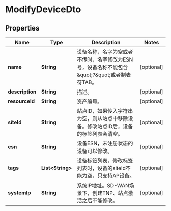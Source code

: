 
# ModifyDeviceDto

## Properties
Name | Type | Description | Notes
------------ | ------------- | ------------- | -------------
**name** | **String** | 设备名称，名字为空或者不传时，名字修改为ESN号，设备名称不能包含\&quot;?\&quot;或者制表符TAB。 |  [optional]
**description** | **String** | 描述。 |  [optional]
**resourceId** | **String** | 资产编号。 |  [optional]
**siteId** | **String** | 站点ID，如果传入字符串为空，则从站点中移除设备。修改站点ID后，设备的标签列表会清空。 |  [optional]
**esn** | **String** | 设备ESN，未注册状态的设备可以修改。 |  [optional]
**tags** | **List&lt;String&gt;** | 设备标签列表，修改标签列表时，设备的siteId不能为空，只支持AP设备。 |  [optional]
**systemIp** | **String** | 系统IP地址。SD-WAN场景下，创建TNP、站点激活之后不能修改。 |  [optional]



